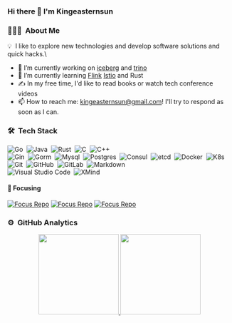 
### Hi there 👋 I'm Kingeasternsun

### 👨🏻‍💻 &nbsp;About Me

💡 &nbsp;I like to explore new technologies and develop software solutions and quick hacks.\
- 🔭 I’m currently working on [iceberg](https://github.com/apache/iceberg) and [trino](https://github.com/trinodb/trino) 
- 🌱 I’m currently learning [Flink](https://flink.apache.org/) [Istio](https://istio.io/) and Rust
- ✍️ In my free time, I'd like to read books or watch tech conference videos
- 📫 How to reach me: kingeasternsun@gmail.com! I'll try to respond as soon as I can.

### 🛠 &nbsp;Tech Stack

![Go](https://img.shields.io/badge/-Go-05122A?style=flat&logo=Go)&nbsp;
![Java](https://img.shields.io/badge/-Java-05122A?style=flat&logo=Java&logoColor=FFA518)&nbsp;
![Rust](https://img.shields.io/badge/-Rust-05122A?style=flat&logo=Rust&logoColor=276DC3)&nbsp;
![C](https://img.shields.io/badge/-C-05122A?style=flat&logo=C&logoColor=A8B9CC)&nbsp;
![C++](https://img.shields.io/badge/-C++-05122A?style=flat&logo=C%2B%2B&logoColor=00599C)\
![Gin](https://img.shields.io/badge/-Gin-05122A?style=flat&logo=Gin)&nbsp;
![Gorm](https://img.shields.io/badge/-Gorm-05122A?style=flat&logo=Gorm)&nbsp;
![Mysql](https://img.shields.io/badge/-Mysql-05122A?style=flat&logo=Mysql&logoColor=092E20)&nbsp;
![Postgres](https://img.shields.io/badge/-Postgres-05122A?style=flat&logo=postgres)&nbsp;
![Consul](https://img.shields.io/badge/-Consul-05122A?style=flat&logo=consul)&nbsp;
![etcd](https://img.shields.io/badge/-etcd-05122A?style=flat&logo=etcd)&nbsp;
![Docker](https://img.shields.io/badge/-Docker-05122A?style=flat&logo=docker)&nbsp;
![K8s](https://img.shields.io/badge/-K8s-05122A?style=flat&logo=K8s&logoColor=563D7C)\
![Git](https://img.shields.io/badge/-Git-05122A?style=flat&logo=git)&nbsp;
![GitHub](https://img.shields.io/badge/-GitHub-05122A?style=flat&logo=github)&nbsp;
![GitLab](https://img.shields.io/badge/-GitLab-05122A?style=flat&logo=gitlab)&nbsp;
![Markdown](https://img.shields.io/badge/-Markdown-05122A?style=flat&logo=markdown)\
![Visual Studio Code](https://img.shields.io/badge/-Visual%20Studio%20Code-05122A?style=flat&logo=visual-studio-code&logoColor=007ACC)&nbsp;
![XMind](https://img.shields.io/badge/-XMind-05122A?style=flat&logo=xmind)

####  :rainbow:  Focusing

[![Focus Repo](https://github-readme-stats.vercel.app/api/pin/?username=kingeasternsun&repo=iceberg)](https://github.com/kingeasternsun/iceberg)
[![Focus Repo](https://github-readme-stats.vercel.app/api/pin/?username=kingeasternsun&repo=trino)](https://github.com/kingeasternsun/trino)
[![Focus Repo](https://github-readme-stats.vercel.app/api/pin/?username=kingeasternsun&repo=leveldb-rs)](https://github.com/kingeasternsun/leveldb-rs)

### ⚙️ &nbsp;GitHub Analytics

<p align="center">
<a href="https://github.com/kingeasternsun">
  <img height="180em" src="https://github-readme-stats-eight-theta.vercel.app/api?username=kingeasternsun&show_icons=true&theme=algolia&include_all_commits=true&count_private=true"/>
  <img height="180em" src="https://github-readme-stats-eight-theta.vercel.app/api/top-langs/?username=kingeasternsun&layout=compact&langs_count=6&theme=algolia"/>
</a>
</p>




